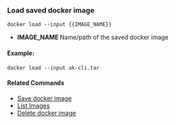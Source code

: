### Load saved docker image

`docker load --input {{IMAGE_NAME}}`

- <b>IMAGE_NAME </b> Name/path of the saved docker image

#### Example:

`docker load --input ak-cli.tar`


#### Related Commands

- [Save docker image](docker-image-save.md)
- [List Images](docker-images-list.md)
- [Delete docker image](docker-image-rm.md)